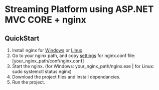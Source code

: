 # Streaming Platform using ASP.NET MVC CORE + nginx

## QuickStart

1. Install nginx for [Windows](https://nginx.org/en/docs/windows.html) or [Linux](https://nginx.org/en/linux_packages.html)
2. Go to your nginx path, and copy [settings](https://github.com/iwumekiriko/StreamPlatform/blob/main/StreamPlatform/nginx.conf) for nginx.conf file: [your_nginx_path/conf/nginx.conf]
3. Start the nginx. (for Windows: your_nginx_path/nginx.exe | for Linux: sudo systemctl status nginx)
4. Download the project files and install dependancies.
5. Run the project.
